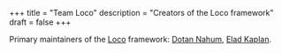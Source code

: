 +++
title = "Team Loco"
description = "Creators of the Loco framework"
draft = false
+++

Primary maintainers of the [Loco](https://loco.rs) framework: [Dotan Nahum](https://github.com/jondot), [Elad Kaplan](https://github.com/kaplanelad).

